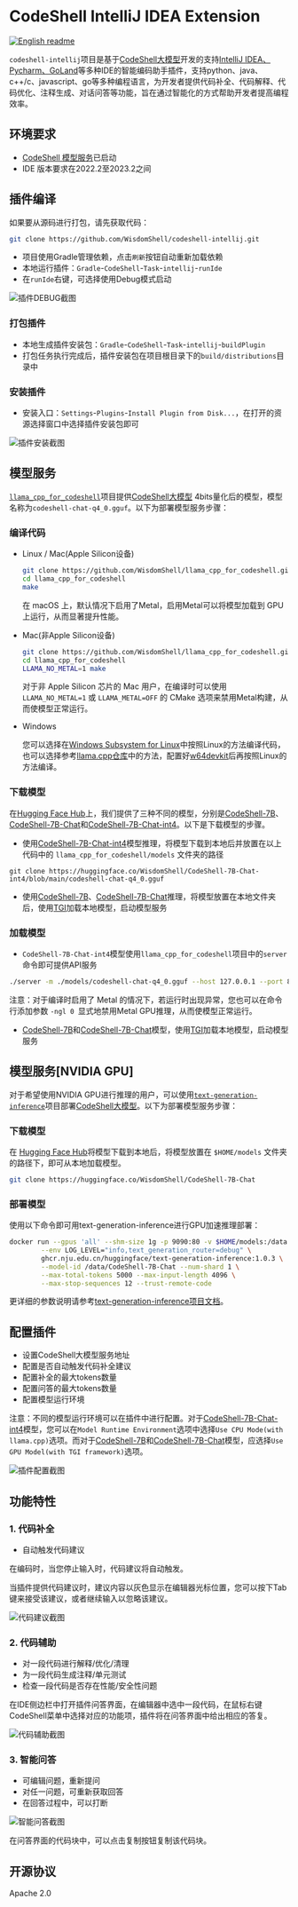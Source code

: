 # CodeShell IntelliJ IDEA Extension

[![English readme](https://img.shields.io/badge/README-English-blue)](README_EN.md)

`codeshell-intellij`项目是基于[CodeShell大模型](https://github.com/WisdomShell/codeshell)开发的支持[IntelliJ IDEA、Pycharm、GoLand](https://www.jetbrains.com/zh-cn/products/)等多种IDE的智能编码助手插件，支持python、java、c++/c、javascript、go等多种编程语言，为开发者提供代码补全、代码解释、代码优化、注释生成、对话问答等功能，旨在通过智能化的方式帮助开发者提高编程效率。

## 环境要求

- [CodeShell 模型服务](https://github.com/WisdomShell/llama_cpp_for_codeshell)已启动
- IDE 版本要求在2022.2至2023.2之间

## 插件编译

如果要从源码进行打包，请先获取代码：

```bash
git clone https://github.com/WisdomShell/codeshell-intellij.git
```
- 项目使用Gradle管理依赖，点击`刷新`按钮自动重新加载依赖
- 本地运行插件：`Gradle`-`CodeShell`-`Task`-`intellij`-`runIde`
- 在`runIde`右键，可选择使用Debug模式启动

![插件DEBUG截图](https://raw.githubusercontent.com/WisdomShell/codeshell-intellij/main/src/main/resources/assets/readme/docs_debug_plugin.png)

### 打包插件

- 本地生成插件安装包：`Gradle`-`CodeShell`-`Task`-`intellij`-`buildPlugin`
- 打包任务执行完成后，插件安装包在项目根目录下的`build/distributions`目录中

### 安装插件

- 安装入口：`Settings`-`Plugins`-`Install Plugin from Disk...`，在打开的资源选择窗口中选择插件安装包即可

![插件安装截图](https://raw.githubusercontent.com/WisdomShell/codeshell-intellij/main/src/main/resources/assets/readme/docs_install_plugin.png)



##  模型服务

[`llama_cpp_for_codeshell`](https://github.com/WisdomShell/llama_cpp_for_codeshell)项目提供[CodeShell大模型](https://github.com/WisdomShell/codeshell) 4bits量化后的模型，模型名称为`codeshell-chat-q4_0.gguf`。以下为部署模型服务步骤：

### 编译代码

+ Linux / Mac(Apple Silicon设备)

  ```bash
  git clone https://github.com/WisdomShell/llama_cpp_for_codeshell.git
  cd llama_cpp_for_codeshell
  make
  ```

  在 macOS 上，默认情况下启用了Metal，启用Metal可以将模型加载到 GPU 上运行，从而显著提升性能。

+ Mac(非Apple Silicon设备)

  ```bash
  git clone https://github.com/WisdomShell/llama_cpp_for_codeshell.git
  cd llama_cpp_for_codeshell
  LLAMA_NO_METAL=1 make
  ```

  对于非 Apple Silicon 芯片的 Mac 用户，在编译时可以使用 `LLAMA_NO_METAL=1` 或 `LLAMA_METAL=OFF` 的 CMake 选项来禁用Metal构建，从而使模型正常运行。

+ Windows

  您可以选择在[Windows Subsystem for Linux](https://learn.microsoft.com/en-us/windows/wsl/about)中按照Linux的方法编译代码，也可以选择参考[llama.cpp仓库](https://github.com/ggerganov/llama.cpp#build)中的方法，配置好[w64devkit](https://github.com/skeeto/w64devkit/releases)后再按照Linux的方法编译。

### 下载模型

在[Hugging Face Hub](https://huggingface.co/WisdomShell)上，我们提供了三种不同的模型，分别是[CodeShell-7B](https://huggingface.co/WisdomShell/CodeShell-7B)、[CodeShell-7B-Chat](https://huggingface.co/WisdomShell/CodeShell-7B-Chat)和[CodeShell-7B-Chat-int4](https://huggingface.co/WisdomShell/CodeShell-7B-Chat-int4)。以下是下载模型的步骤。

- 使用[CodeShell-7B-Chat-int4](https://huggingface.co/WisdomShell/CodeShell-7B-Chat-int4)模型推理，将模型下载到本地后并放置在以上代码中的 `llama_cpp_for_codeshell/models` 文件夹的路径

 ```
 git clone https://huggingface.co/WisdomShell/CodeShell-7B-Chat-int4/blob/main/codeshell-chat-q4_0.gguf
 ```

- 使用[CodeShell-7B](https://huggingface.co/WisdomShell/CodeShell-7B)、[CodeShell-7B-Chat](https://huggingface.co/WisdomShell/CodeShell-7B-Chat)推理，将模型放置在本地文件夹后，使用[TGI](https://github.com/WisdomShell/text-generation-inference.git)加载本地模型，启动模型服务

### 加载模型

- `CodeShell-7B-Chat-int4`模型使用`llama_cpp_for_codeshell`项目中的`server`命令即可提供API服务

```bash
./server -m ./models/codeshell-chat-q4_0.gguf --host 127.0.0.1 --port 8080
```

注意：对于编译时启用了 Metal 的情况下，若运行时出现异常，您也可以在命令行添加参数 `-ngl 0 `显式地禁用Metal GPU推理，从而使模型正常运行。

- [CodeShell-7B](https://huggingface.co/WisdomShell/CodeShell-7B)和[CodeShell-7B-Chat](https://huggingface.co/WisdomShell/CodeShell-7B-Chat)模型，使用[TGI](https://github.com/WisdomShell/text-generation-inference.git)加载本地模型，启动模型服务

## 模型服务[NVIDIA GPU]

对于希望使用NVIDIA GPU进行推理的用户，可以使用[`text-generation-inference`](https://github.com/huggingface/text-generation-inference)项目部署[CodeShell大模型](https://github.com/WisdomShell/codeshell)。以下为部署模型服务步骤：

### 下载模型

在 [Hugging Face Hub](https://huggingface.co/WisdomShell/CodeShell-7B-Chat)将模型下载到本地后，将模型放置在 `$HOME/models` 文件夹的路径下，即可从本地加载模型。

```bash
git clone https://huggingface.co/WisdomShell/CodeShell-7B-Chat
```

### 部署模型

使用以下命令即可用text-generation-inference进行GPU加速推理部署：

```bash
docker run --gpus 'all' --shm-size 1g -p 9090:80 -v $HOME/models:/data \
        --env LOG_LEVEL="info,text_generation_router=debug" \
        ghcr.nju.edu.cn/huggingface/text-generation-inference:1.0.3 \
        --model-id /data/CodeShell-7B-Chat --num-shard 1 \
        --max-total-tokens 5000 --max-input-length 4096 \
        --max-stop-sequences 12 --trust-remote-code
```

更详细的参数说明请参考[text-generation-inference项目文档](https://github.com/huggingface/text-generation-inference)。

## 配置插件

- 设置CodeShell大模型服务地址
- 配置是否自动触发代码补全建议
- 配置补全的最大tokens数量
- 配置问答的最大tokens数量
- 配置模型运行环境

注意：不同的模型运行环境可以在插件中进行配置。对于[CodeShell-7B-Chat-int4](https://huggingface.co/WisdomShell/CodeShell-7B-Chat-int4)模型，您可以在`Model Runtime Environment`选项中选择`Use CPU Mode(with llama.cpp)`选项。而对于[CodeShell-7B](https://huggingface.co/WisdomShell/CodeShell-7B)和[CodeShell-7B-Chat](https://huggingface.co/WisdomShell/CodeShell-7B-Chat)模型，应选择`Use GPU Model(with TGI framework)`选项。

![插件配置截图](https://raw.githubusercontent.com/WisdomShell/codeshell-intellij/main/src/main/resources/assets/readme/docs_settings.png)

## 功能特性

### 1. 代码补全

- 自动触发代码建议

在编码时，当您停止输入时，代码建议将自动触发。

当插件提供代码建议时，建议内容以灰色显示在编辑器光标位置，您可以按下Tab键来接受该建议，或者继续输入以忽略该建议。

![代码建议截图](https://raw.githubusercontent.com/WisdomShell/codeshell-intellij/main/src/main/resources/assets/readme/docs_completion.png)

### 2. 代码辅助

- 对一段代码进行解释/优化/清理
- 为一段代码生成注释/单元测试
- 检查一段代码是否存在性能/安全性问题

在IDE侧边栏中打开插件问答界面，在编辑器中选中一段代码，在鼠标右键CodeShell菜单中选择对应的功能项，插件将在问答界面中给出相应的答复。

![代码辅助截图](https://raw.githubusercontent.com/WisdomShell/codeshell-intellij/main/src/main/resources/assets/readme/docs_assistants.png)

### 3. 智能问答

- 可编辑问题，重新提问
- 对任一问题，可重新获取回答
- 在回答过程中，可以打断

![智能问答截图](https://raw.githubusercontent.com/WisdomShell/codeshell-intellij/main/src/main/resources/assets/readme/docs_caht.png)

在问答界面的代码块中，可以点击复制按钮复制该代码块。

## 开源协议

Apache 2.0